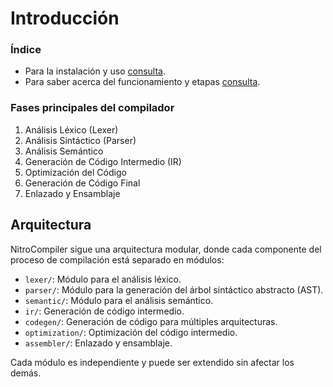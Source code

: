 # Introducción

### Índice
- Para la instalación y uso [consulta](./installation.md).
- Para saber acerca del funcionamiento y etapas [consulta](./phase.md).

### Fases principales del compilador
1. Análisis Léxico (Lexer)
2. Análisis Sintáctico (Parser)
3. Análisis Semántico
4. Generación de Código Intermedio (IR)
5. Optimización del Código
6. Generación de Código Final
7. Enlazado y Ensamblaje

## Arquitectura

NitroCompiler sigue una arquitectura modular, donde cada componente del proceso de compilación está separado en módulos:

- `lexer/`: Módulo para el análisis léxico.
- `parser/`: Módulo para la generación del árbol sintáctico abstracto (AST).
- `semantic/`: Módulo para el análisis semántico.
- `ir/`: Generación de código intermedio.
- `codegen/`: Generación de código para múltiples arquitecturas.
- `optimization/`: Optimización del código intermedio.
- `assembler/`: Enlazado y ensamblaje.

Cada módulo es independiente y puede ser extendido sin afectar los demás.
